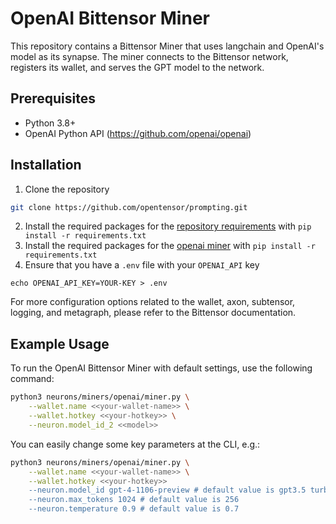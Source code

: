 # OpenAI Bittensor Miner
This repository contains a Bittensor Miner that uses langchain and OpenAI's model as its synapse. The miner connects to the Bittensor network, registers its wallet, and serves the GPT model to the network.

## Prerequisites

- Python 3.8+
- OpenAI Python API (https://github.com/openai/openai)

## Installation

1. Clone the repository 
```bash
git clone https://github.com/opentensor/prompting.git
```

2. Install the required packages for the [repository requirements](../../../requirements.txt) with `pip install -r requirements.txt`
3. Install the required packages for the [openai miner](requirements.txt) with `pip install -r requirements.txt`
3. Ensure that you have a `.env` file with your `OPENAI_API` key
```.env
echo OPENAI_API_KEY=YOUR-KEY > .env
```

For more configuration options related to the wallet, axon, subtensor, logging, and metagraph, please refer to the Bittensor documentation.

## Example Usage

To run the OpenAI Bittensor Miner with default settings, use the following command:

```bash
python3 neurons/miners/openai/miner.py \
    --wallet.name <<your-wallet-name>> \
    --wallet.hotkey <<your-hotkey>> \
    --neuron.model_id_2 <<model>>   
```

You can easily change some key parameters at the CLI, e.g.:
```bash
python3 neurons/miners/openai/miner.py \
    --wallet.name <<your-wallet-name>> \
    --wallet.hotkey <<your-hotkey>> 
    --neuron.model_id gpt-4-1106-preview # default value is gpt3.5 turbo
    --neuron.max_tokens 1024 # default value is 256    
    --neuron.temperature 0.9 # default value is 0.7
```